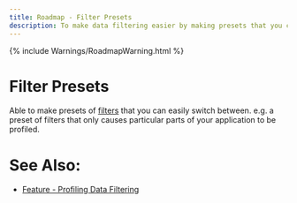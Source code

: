 ```yaml
---
title: Roadmap - Filter Presets
description: To make data filtering easier by making presets that you can toggle.
---
```

{% include Warnings/RoadmapWarning.html %}

# Filter Presets
Able to make presets of [filters](../features/profilingdatafiltering.md) that you can easily switch between.
e.g. a preset of filters that only causes particular parts of your application to be profiled. 


# See Also:
- [Feature - Profiling Data Filtering](../features/profilingdatafiltering.md)
